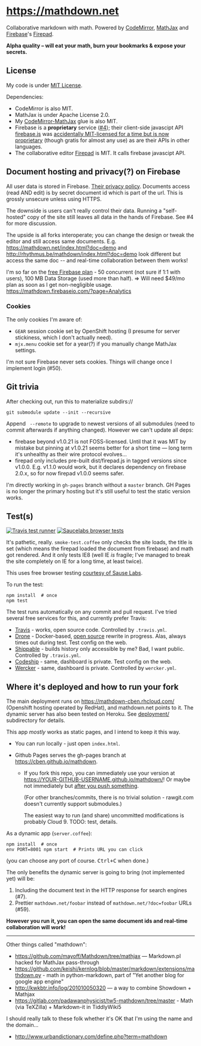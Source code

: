https://mathdown.net
====================

Collaborative markdown with math.
Powered by [CodeMirror][], [MathJax][] and [Firebase][]'s [Firepad][].

[CodeMirror]: https://codemirror.net
[MathJax]: https://www.mathjax.org
[Firebase]: https://firebase.com
[Firepad]: http://firepad.io
[CodeMirror-MathJax]: https://github.com/cben/CodeMirror-MathJax
[firebase.js]: https://github.com/firebase/firebase-bower

**Alpha quality – will eat your math, burn your bookmarks & expose your secrets.**

## License

My code is under [MIT License](LICENSE).

Dependencies:

  * CodeMirror is also MIT.
  * MathJax is under Apache License 2.0.
  * My [CodeMirror-MathJax][] glue is also MIT.
  * Firebase is a **proprietary** service ([#4](https://github.com/cben/mathdown/issues/4)); their client-side javascipt API [firebase.js][] was [accidentally MIT-licensed for a time but is now proprietary](https://groups.google.com/forum/#!topic/firebase-talk/pAklVV3Whw8) (though gratis for almost any use) as are their APIs in other languages.
  * The collaborative editor [Firepad] is MIT.  It calls firebase javascipt API.

## Document hosting and privacy(?) on Firebase

All user data is stored in Firebase.  [Their privacy policy](https://www.firebase.com/terms/privacy-policy.html).
Documents access (read AND edit) is by secret document id which is part of the url.  This is grossly unsecure unless using HTTPS.

The downside is users can't really control their data.  Running a "self-hosted" copy of the site still leaves all data in the hands of Firebase.  See #4 for more discussion.

The upside is all forks interoperate; you can change the design or tweak the editor and still access same documents.  E.g. https://mathdown.net/index.html?doc=demo and http://rhythmus.be/mathdown/index.html?doc=demo look different but access the same doc -- and real-time collaboration between them works!

I'm so far on the [free Firebase plan](https://www.firebase.com/pricing.html) - 50 concurrent (not sure if 1:1 with users), 100 MB Data Storage (used more than half).  => Will need $49/mo plan as soon as I get non-negligible usage.
https://mathdown.firebaseio.com/?page=Analytics

### Cookies

The only cookies I'm aware of:

  - `GEAR` session cookie set by OpenShift hosting (I presume for server stickiness, which I don't actually need).
  - `mjx.menu` cookie set for a year(?) if you manually change MathJax settings. 

I'm not sure Firebase never sets cookies.  Things will change once I implement login (#50).

## Git trivia

After checking out, run this to materialize subdirs://

    git submodule update --init --recursive

Append ` --remote` to upgrade to newest versions of all submodules (need to commit afterwards if anything changed).  However we can't update all deps:

  * firebase beyond v1.0.21 is not FOSS-licensed.  Until that it was MIT by mistake but pinning at v1.0.21
    seems better for a short time — long term it's unhealthy as their wire protocol evolves...
  * firepad only includes pre-built dist/firepad.js in tagged versions since v1.0.0.
    E.g. v1.1.0 would work, but it declares dependency on firebase 2.0.x, so for now firepad v1.0.0 seems safer.

I'm directly working in `gh-pages` branch without a `master` branch.  GH Pages is no longer the primary hosting but it's still useful to test the static version works.

## Test(s)

[![Travis test runner](https://img.shields.io/travis/cben/mathdown.svg?label=test)](https://travis-ci.org/cben/mathdown/branches)
[![Saucelabs browser tests](https://saucelabs.com/browser-matrix/mathdown.svg)](https://saucelabs.com/users/mathdown/tests)

It's pathetic, really.  `smoke-test.coffee` only checks the site loads, the title is set (which means the firepad loaded the document from firebase) and math got rendered.  And it only tests IE8 (well IE *is* fragile; I've managed to break the site completely on IE for a long time, at least twice).

This uses free browser testing [courtesy of Sause Labs](https://saucelabs.com/opensauce).

To run the test:

    npm install  # once
    npm test

The test runs automatically on any commit and pull request.
I've tried several free services for this, and currently prefer Travis:

  * [Travis](https://travis-ci.org/cben/mathdown/branches) - works, open source code.  Controlled by `.travis.yml`.
  * [Drone](https://drone.io/github.com/cben/mathdown) - Docker-based, [open source](https://github.com/drone/drone) rewrite in progress.  Alas, always times out during test.  Test config on the web.
  * [Shippable](https://app.shippable.com/projects/54b58b855ab6cc13528881c1) - builds history only accessible by me?  Bad, I want public.  Controlled by `.travis.yml`.
  * [Codeship](https://codeship.com/projects/17706) - same, dashboard is private.  Test config on the web.
  * [Wercker](https://app.wercker.com/#applications/54b6c5a2d9b237dd37003402) - same, dashboard is private.  Controlled by `wercker.yml`.

## Where it's deployed and how to run your fork

The main deployment runs on https://mathdown-cben.rhcloud.com/ (Openshift hosting operated by RedHat), and mathdown.net points to it.  The dynamic server has also been tested on Heroku.  See [deployment/](deployment/README.md) subdirectory for details.

This app *mostly* works as static pages, and I intend to keep it this way.

  * You can run locally - just open `index.html`.

  * Github Pages serves the gh-pages branch at https://cben.github.io/mathdown.

      * If you fork this repo, you can immediately use your version at https://YOUR-GITHUB-USERNAME.github.io/mathdown/!
        Or maybe not immediately but [after you push something](http://stackoverflow.com/q/8587321/239657).

        (For other branches/commits, there is no trivial solution - rawgit.com doesn't currently support submodules.)

        The easiest way to run (and share) uncommitted modifications is probably Cloud 9.  TODO: test, details.

As a dynamic app (`server.coffee`):

    npm install  # once
    env PORT=8001 npm start  # Prints URL you can click

(you can choose any port of course.  <kbd>Ctrl+C</kbd> when done.)

The only benefits the dynamic server is going to bring (not implemented yet) will be:

 1. Including the document text in the HTTP response for search engines (#7).
 2. Prettier `mathdown.net/foobar` instead of `mathdown.net/?doc=foobar` URLs (#59).

**However you run it, you can open the same document ids and real-time collaboration will work!**

----

Other things called "mathdown":

 * https://github.com/mayoff/Mathdown/tree/mathjax — Markdown.pl hacked for MathJax pass-through
 * https://github.com/keishi/kernlog/blob/master/markdown/extensions/mathdown.py - math in python-markdown, part of "Yet another blog for google app engine"
 * http://kwkbtr.info/log/201010050320 — a way to combine Showdown + Mathjax
 * https://gitlab.com/padawanphysicist/tw5-mathdown/tree/master - Math (via TeXZilla) + Markdown-it in TiddlyWiki5

I should really talk to these folk whether it's OK that I'm using the name and the domain... 

 * http://www.urbandictionary.com/define.php?term=mathdown
